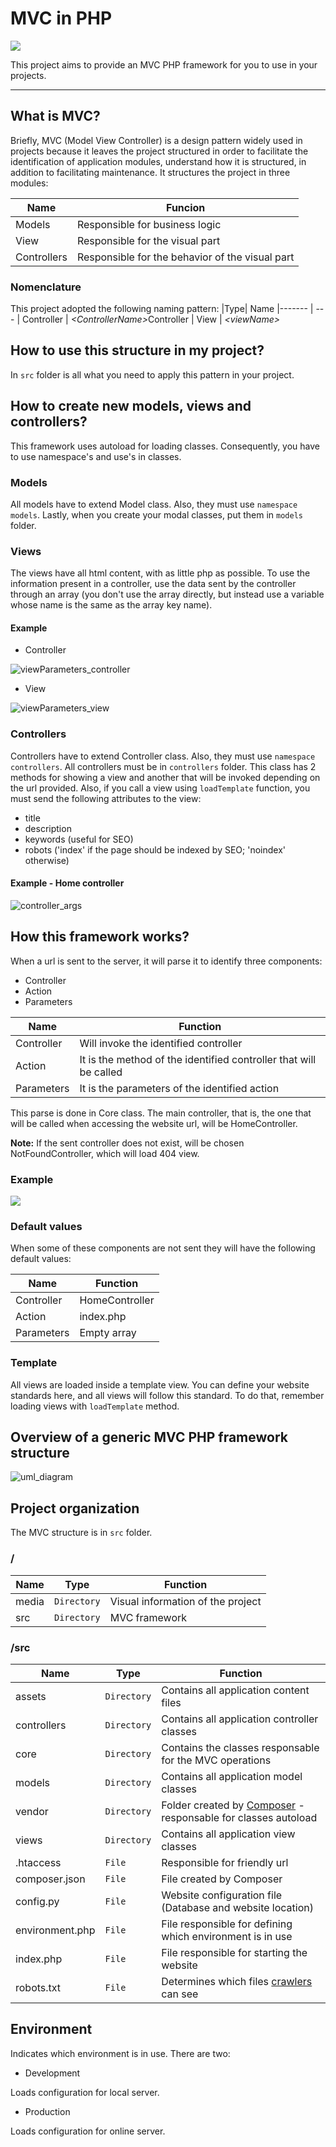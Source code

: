 # MVC in PHP
![](https://github.com/williamniemiec/MVC-in-PHP/blob/master/media/logo/logo.jpg)

This project aims to provide an MVC PHP framework for you to use in your projects.

<hr />

## What is MVC?
Briefly, MVC (Model View Controller) is a design pattern widely used in projects because it leaves the project structured in order to facilitate the identification of application modules, understand how it is structured, in addition to facilitating maintenance. It structures the project in three modules:

|Name| Funcion
|------- | -------------- 
|Models | Responsible for business logic
|View | Responsible for the visual part
|Controllers | Responsible for the behavior of the visual part

### Nomenclature
This project adopted the following naming pattern:
|Type| Name
|------- | --- 
| Controller | <i>&lt;ControllerName&gt;</i>Controller
| View | <i>&lt;viewName&gt;</i>


## How to use this structure in my project?
In `src` folder is all what you need to apply this pattern in your project. 

## How to create new models, views and controllers?
This framework uses autoload for loading classes. Consequently, you have to use namespace's and use's in classes.

### Models
All models have to extend Model class. Also, they must use `namespace models`. Lastly, when you create your modal classes, put them in `models` folder.

### Views
The views have all html content, with as little php as possible. To use the information present in a controller, use the data sent by the controller through an array (you don't use the array directly, but instead use a variable whose name is the same as the array key name).

#### Example
- Controller

![viewParameters_controller](https://github.com/williamniemiec/MVC-in-PHP/blob/master/media/example/viewParameters1.png?raw=true)

- View

![viewParameters_view](https://github.com/williamniemiec/MVC-in-PHP/blob/master/media/example/viewParameters2.png?raw=true)

### Controllers
Controllers have to extend Controller class. Also, they must use `namespace controllers`. All controllers must be in `controllers` folder. This class has 2 methods for showing a view and another that will be invoked depending on the url provided.
Also, if you call a view using `loadTemplate` function, you must send the following attributes to the view:
- title
- description
- keywords (useful for SEO)
- robots ('index' if the page should be indexed by SEO; 'noindex' otherwise)

#### Example - Home controller
![controller_args](https://github.com/williamniemiec/MVC-in-PHP/blob/master/media/example/controller_args.png?raw=true)


## How this framework works?
When a url is sent to the server, it will parse it to identify three components:
- Controller
- Action
- Parameters

|Name| Function
|------- | ---------------------
| Controller 	|	Will invoke the identified controller	|
| Action 		|	It is the method of the identified controller that will be called 	|
| Parameters	|	It is the parameters of the identified action	|

This parse is done in Core class. The main controller, that is, the one that will be called when accessing the website url, will be HomeController.

<b>Note:</b> If the sent controller does not exist, will be chosen NotFoundController, which will load 404 view.

### Example
![](https://github.com/williamniemiec/MVC-in-PHP/blob/master/media/example/url_parse.png)

### Default values
When some of these components are not sent they will have the following default values:

|Name| Function
|------- | ---------------------
| Controller 	|	HomeController |
| Action 	|	index.php |
| Parameters 	|	Empty array |

### Template
All views are loaded inside a template view. You can define your website standards here, and all views will follow this standard. To do that, remember loading views with `loadTemplate` method.

## Overview of a generic MVC PHP framework structure
![uml_diagram](https://github.com/williamniemiec/MVC-in-PHP/blob/master/media/uml/uml.png)

## Project organization
The MVC structure is in `src` folder.

### /
|Name| Type| Function
|------- | --- | ----
| media	|	 `Directory`	| Visual information of the project
| src 	|	 `Directory`	| MVC framework


### /src
|Name| Type| Function
|------- | --- | ----
| 	assets				| `Directory`	| Contains all application content files
| 	controllers 		| `Directory`	| Contains all application controller classes
| 	core 				| `Directory`	| Contains the classes responsable for the MVC operations
| 	models 				| `Directory`	| Contains all application model classes
| 	vendor				| `Directory`	| Folder created by [Composer](https://getcomposer.org/) - responsable for classes autoload
| 	views 				| `Directory`	| Contains all application view classes
| 	.htaccess			| `File`		| Responsible for friendly url
| 	composer.json 		| `File`		| File created by Composer
| 	config.py 			| `File`		| Website configuration file (Database and website location)
| 	environment.php 	| `File`		| File responsible for defining which environment is in use
| 	index.php 			| `File`		| File responsible for starting the website
| 	robots.txt 			| `File`		| Determines which files [crawlers](https://en.wikipedia.org/wiki/Web_crawler) can see

## Environment
Indicates which environment is in use. There are two:
- Development

Loads configuration for local server.

- Production

Loads configuration for online server.
